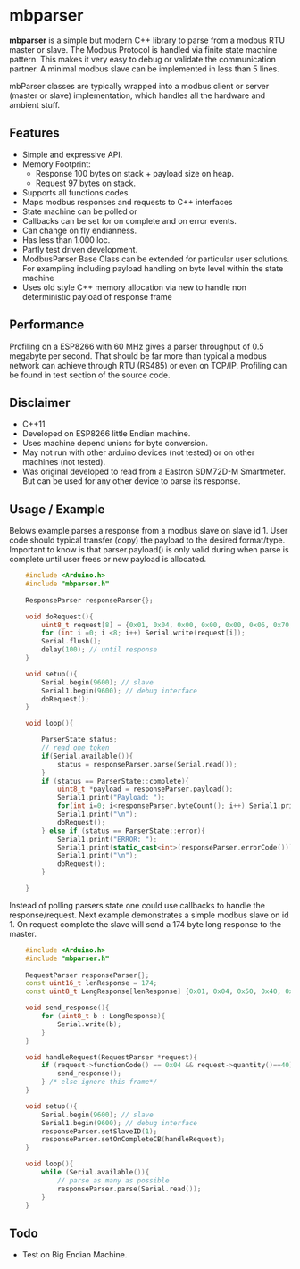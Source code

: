 # mbparser
**mbparser** is a simple but modern C++ library to parse from a modbus RTU master or slave.
The Modbus Protocol is handled via finite state machine pattern. This makes it very easy to debug or validate the communication partner. 
A minimal modbus slave can be implemented in less than 5 lines. 

mbParser classes are typically wrapped into a modbus client or server (master or slave) implementation, which handles all the hardware and ambient stuff. 

## Features
* Simple and expressive API.
* Memory Footprint:
  *  Response 100 bytes on stack + payload size on heap.
  * Request 97 bytes on stack.
* Supports all functions codes
* Maps modbus responses and requests to C++ interfaces
* State machine can be polled or
* Callbacks can be set for on complete and on error events.
* Can change on fly endianness.
* Has less than 1.000 loc.
* Partly test driven development.
* ModbusParser Base Class can be extended for particular user solutions. For exampling including payload handling on byte level within the state machine
* Uses old style C++ memory allocation via new to handle non deterministic payload of response frame

## Performance
Profiling on a ESP8266 with 60 MHz gives a parser throughput of 0.5 megabyte per second. That should be far more than typical a modbus network can achieve through RTU (RS485) or even on TCP/IP.
Profiling can be found in test section of the source code. 

## Disclaimer
* C++11 
* Developed on ESP8266 little Endian machine. 
* Uses machine depend unions for byte conversion. 
* May not run with other arduino devices (not tested) or on other machines (not tested).
* Was original developed to read from a Eastron SDM72D-M Smartmeter. But can be used for any other device to parse its response.

## Usage / Example
Belows example parses a response from a modbus slave on slave id 1.
User code should typical transfer (copy) the payload to the desired format/type.
Important to know is that parser.payload() is only valid during when parse is complete until user frees 
or new payload is allocated. 
```C++
    #include <Arduino.h>
    #include "mbparser.h"
    
    ResponseParser responseParser{};

    void doRequest(){
        uint8_t request[8] = {0x01, 0x04, 0x00, 0x00, 0x00, 0x06, 0x70, 0x08};
        for (int i =0; i <8; i++) Serial.write(request[i]);
        Serial.flush();
        delay(100); // until response
    }

    void setup(){
        Serial.begin(9600); // slave
        Serial1.begin(9600); // debug interface
        doRequest();
    }

    void loop(){

        ParserState status;
        // read one token
        if(Serial.available()){
            status = responseParser.parse(Serial.read());
        }
        if (status == ParserState::complete){
            uint8_t *payload = responseParser.payload();
            Serial1.print("Payload: ");
            for(int i=0; i<responseParser.byteCount(); i++) Serial1.print(payload[i], HEX);
            Serial1.print("\n");
            doRequest();
        } else if (status == ParserState::error){
            Serial1.print("ERROR: ");
            Serial1.print(static_cast<int>(responseParser.errorCode()));
            Serial1.print("\n");
            doRequest();
        }

    }

```

Instead of polling parsers state one could use callbacks to handle the response/request.
Next example demonstrates a simple modbus slave on id 1. On request complete the slave will send a 174 byte long response to the master. 

```C++
    #include <Arduino.h>
    #include "mbparser.h"
    
    RequestParser responseParser{};
    const uint16_t lenResponse = 174;
    const uint8_t LongResponse[lenResponse] {0x01, 0x04, 0x50, 0x40, 0x6A, 0x9F, 0xBE, 0x40, 0xF5, 0x4F, 0xDF, 0x41, 0x3A, 0xA7, 0xF0, 0x41, 0x7A, 0xA7, 0xF0, 0x41, 0x9D, 0x53, 0xF8, 0x41, 0xBD, 0x53, 0xF8, 0x41, 0xDD, 0x53, 0xF8, 0x41, 0xFD, 0x53, 0xF8, 0x42, 0x0E, 0xA9, 0xFC, 0x42, 0x1E, 0xA9, 0xFC, 0x42, 0x2E, 0xA9, 0xFC, 0x42, 0x3E, 0xA9, 0xFC, 0x42, 0x4E, 0xA9, 0xFC, 0x42, 0x5E, 0xA9, 0xFC, 0x42, 0x6E, 0xA9, 0xFC, 0x42, 0x7E, 0xA9, 0xFC, 0x42, 0x87, 0x54, 0xFE, 0x42, 0x8F, 0x54, 0xFE, 0x42, 0x97, 0x54, 0xFE, 0x42, 0x9F, 0x54, 0xFE, 0x11, 0x94, 0x01, 0x04, 0x54, 0x40, 0x6A, 0x9F, 0xBE, 0x40, 0xF5, 0x4F, 0xDF, 0x41, 0x3A, 0xA7, 0xF0, 0x41, 0x7A, 0xA7, 0xF0, 0x41, 0x9D, 0x53, 0xF8, 0x41, 0xBD, 0x53, 0xF8, 0x41, 0xDD, 0x53, 0xF8, 0x41, 0xFD, 0x53, 0xF8, 0x42, 0x0E, 0xA9, 0xFC, 0x42, 0x1E, 0xA9, 0xFC, 0x42, 0x2E, 0xA9, 0xFC, 0x42, 0x3E, 0xA9, 0xFC, 0x42, 0x4E, 0xA9, 0xFC, 0x42, 0x5E, 0xA9, 0xFC, 0x42, 0x6E, 0xA9, 0xFC, 0x42, 0x7E, 0xA9, 0xFC, 0x42, 0x87, 0x54, 0xFE, 0x42, 0x8F, 0x54, 0xFE, 0x42, 0x97, 0x54, 0xFE, 0x42, 0x9F, 0x54, 0xFE, 0x42, 0xA7, 0x54, 0xFE, 0x0A, 0xE9};

    void send_response(){
        for (uint8_t b : LongResponse){
            Serial.write(b);
        }
    }

    void handleRequest(RequestParser *request){
        if (request->functionCode() == 0x04 && request->quantity()==40){
            send_response();
        } /* else ignore this frame*/
    }

    void setup(){
        Serial.begin(9600); // slave
        Serial1.begin(9600); // debug interface
        responseParser.setSlaveID(1);
        responseParser.setOnCompleteCB(handleRequest);
    }

    void loop(){
        while (Serial.available()){
            // parse as many as possible
            responseParser.parse(Serial.read());
        }
    }
```

## Todo
* Test on Big Endian Machine.